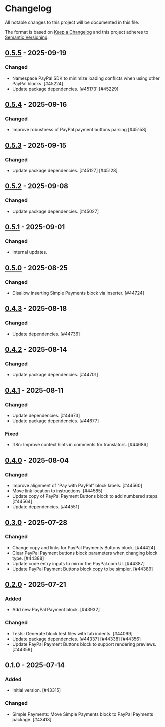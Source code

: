 # Changelog

All notable changes to this project will be documented in this file.

The format is based on [Keep a Changelog](https://keepachangelog.com/en/1.0.0/)
and this project adheres to [Semantic Versioning](https://semver.org/spec/v2.0.0.html).

## [0.5.5] - 2025-09-19
### Changed
- Namespace PayPal SDK to minimize loading conflicts when using other PayPal blocks. [#45224]
- Update package dependencies. [#45173] [#45229]

## [0.5.4] - 2025-09-16
### Changed
- Improve robustness of PayPal payment buttons parsing [#45158]

## [0.5.3] - 2025-09-15
### Changed
- Update package dependencies. [#45127] [#45128]

## [0.5.2] - 2025-09-08
### Changed
- Update package dependencies. [#45027]

## [0.5.1] - 2025-09-01
### Changed
- Internal updates.

## [0.5.0] - 2025-08-25
### Changed
- Disallow inserting Simple Payments block via inserter. [#44724]

## [0.4.3] - 2025-08-18
### Changed
- Update dependencies. [#44736]

## [0.4.2] - 2025-08-14
### Changed
- Update package dependencies. [#44701]

## [0.4.1] - 2025-08-11
### Changed
- Update dependencies. [#44673]
- Update package dependencies. [#44677]

### Fixed
- I18n: Improve context hints in comments for translators. [#44686]

## [0.4.0] - 2025-08-04
### Changed
- Improve alignment of "Pay with PayPal" block labels. [#44560]
- Move link location to instructions. [#44585]
- Update copy of PayPal Payment Buttons block to add numbered steps. [#44564]
- Update dependencies. [#44551]

## [0.3.0] - 2025-07-28
### Changed
- Change copy and links for PayPal Payments Buttons block. [#44424]
- Clear PayPal Payment buttons block parameters when changing block type. [#44388]
- Update code entry inputs to mirror the PayPal.com UI. [#44387]
- Update PayPal Payment Buttons block copy to be simpler. [#44389]

## [0.2.0] - 2025-07-21
### Added
- Add new PayPal Payment block. [#43932]

### Changed
- Tests: Generate block test files with tab indents. [#44099]
- Update package dependencies. [#44337] [#44338] [#44356]
- Update PayPal Payment Buttons block to support rendering previews. [#44359]

## 0.1.0 - 2025-07-14
### Added
- Initial version. [#43315]

### Changed
- Simple Payments: Move Simple Payments block to PayPal Payments package. [#43413]

[0.5.5]: https://github.com/Automattic/jetpack-paypal-payments/compare/v0.5.4...v0.5.5
[0.5.4]: https://github.com/Automattic/jetpack-paypal-payments/compare/v0.5.3...v0.5.4
[0.5.3]: https://github.com/Automattic/jetpack-paypal-payments/compare/v0.5.2...v0.5.3
[0.5.2]: https://github.com/Automattic/jetpack-paypal-payments/compare/v0.5.1...v0.5.2
[0.5.1]: https://github.com/Automattic/jetpack-paypal-payments/compare/v0.5.0...v0.5.1
[0.5.0]: https://github.com/Automattic/jetpack-paypal-payments/compare/v0.4.3...v0.5.0
[0.4.3]: https://github.com/Automattic/jetpack-paypal-payments/compare/v0.4.2...v0.4.3
[0.4.2]: https://github.com/Automattic/jetpack-paypal-payments/compare/v0.4.1...v0.4.2
[0.4.1]: https://github.com/Automattic/jetpack-paypal-payments/compare/v0.4.0...v0.4.1
[0.4.0]: https://github.com/Automattic/jetpack-paypal-payments/compare/v0.3.0...v0.4.0
[0.3.0]: https://github.com/Automattic/jetpack-paypal-payments/compare/v0.2.0...v0.3.0
[0.2.0]: https://github.com/Automattic/jetpack-paypal-payments/compare/v0.1.0...v0.2.0
